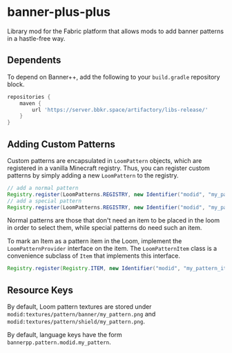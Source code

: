 # banner-plus-plus
Library mod for the Fabric platform that allows mods to add banner patterns in a hastle-free way. 

## Dependents
To depend on Banner++, add the following to your `build.gradle` repository block.

```groovy
repositories {
	maven {
		url 'https://server.bbkr.space/artifactory/libs-release/'
	}
}
```

## Adding Custom Patterns
Custom patterns are encapsulated in `LoomPattern` objects, which are registered in a vanilla Minecraft registry. Thus, you can register custom patterns by simply adding a new `LoomPattern` to the registry.

```java
// add a normal pattern
Registry.register(LoomPatterns.REGISTRY, new Identifier("modid", "my_pattern"), new LoomPattern(false));
// add a special pattern
Registry.register(LoomPatterns.REGISTRY, new Identifier("modid", "my_pattern"), new LoomPattern(true));
```
Normal patterns are those that don't need an item to be placed in the loom in order to select them, while special patterns do need such an item.

To mark an Item as a pattern item in the Loom, implement the `LoomPatternProvider` interface on the item.
The `LoomPatternItem` class is a convenience subclass of `Item` that implements this interface.

```java
Registry.register(Registry.ITEM, new Identifier("modid", "my_pattern_item"), new LoomPatternItem(MY_PATTERN, itemSettings));
```

## Resource Keys

By default, Loom pattern textures are stored under `modid:textures/pattern/banner/my_pattern.png` and `modid:textures/pattern/shield/my_pattern.png`.

By default, language keys have the form `bannerpp.pattern.modid.my_pattern`.
